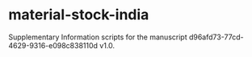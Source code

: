 # material-stock-india
Supplementary Information scripts for the manuscript d96afd73-77cd-4629-9316-e098c838110d v1.0.
